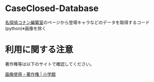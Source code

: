 # CaseClosed-Database
[名探偵コナン編纂室](https://websunday.net/conandb/)のページから登場キャラなどのデータを取得するコード(python)※画像を除く

# 利用に関する注意
著作権等は以下のサイトで確認してください。

[画像使用・著作権 | 小学館](https://www.shogakukan.co.jp/picture)
